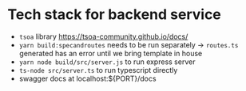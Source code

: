# Tech stack for backend service

- `tsoa` library https://tsoa-community.github.io/docs/
- `yarn build:specandroutes` needs to be run separately -> `routes.ts` generated has an error until we bring template in house
- `yarn node build/src/server.js` to run express server
- `ts-node src/server.ts` to run typescript directly
- swagger docs at localhost:${PORT}/docs
